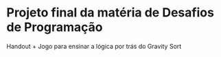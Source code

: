 # Projeto final da matéria de Desafios de Programação

Handout + Jogo para ensinar a lógica por trás do Gravity Sort
